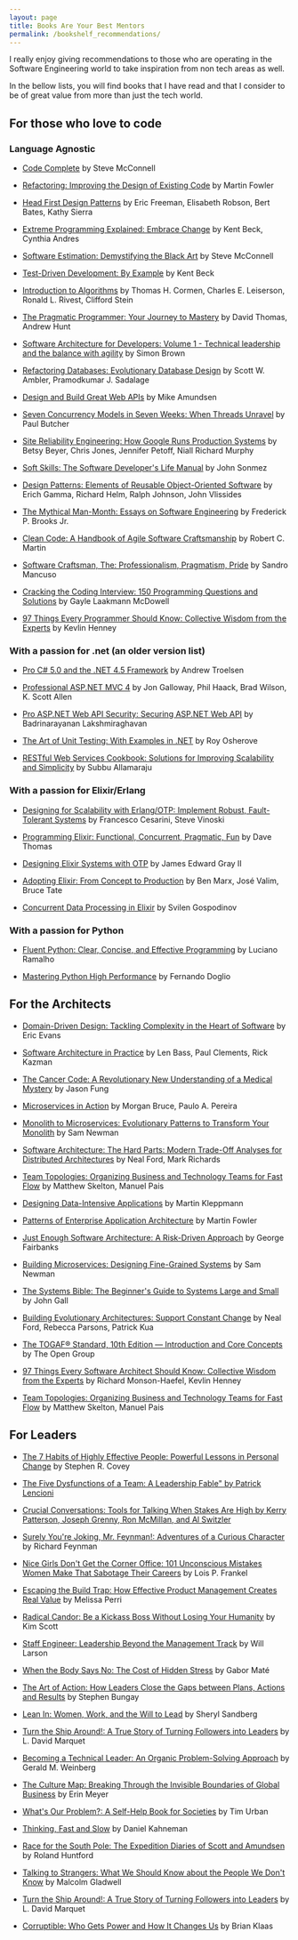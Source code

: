 ```yaml
---
layout: page
title: Books Are Your Best Mentors
permalink: /bookshelf_recommendations/
---
```


I really enjoy giving recommendations to those who are operating in the Software Engineering world to take inspiration from non tech areas as well.

In the bellow lists, you will find books that I have read and that I consider to be of great value from more than just the tech world.

## For those who love to code 

### Language Agnostic

- [Code Complete](https://www.goodreads.com/book/show/4845.Code_Complete) by Steve McConnell

- [Refactoring: Improving the Design of Existing Code](https://www.goodreads.com/book/show/44936.Refactoring) by Martin Fowler

- [Head First Design Patterns](https://www.goodreads.com/book/show/58128.Head_First_Design_Patterns) by Eric Freeman, Elisabeth Robson, Bert Bates, Kathy Sierra

- [Extreme Programming Explained: Embrace Change](https://www.goodreads.com/book/show/67833.Extreme_Programming_Explained) by Kent Beck, Cynthia Andres

- [Software Estimation: Demystifying the Black Art](https://www.goodreads.com/book/show/93891.Software_Estimation) by Steve McConnell

- [Test-Driven Development: By Example](https://www.goodreads.com/book/show/387190.Test_Driven_Development) by Kent Beck

- [Introduction to Algorithms](https://www.goodreads.com/book/show/108986.Introduction_to_Algorithms) by Thomas H. Cormen, Charles E. Leiserson, Ronald L. Rivest, Clifford Stein

- [The Pragmatic Programmer: Your Journey to Mastery](https://www.goodreads.com/book/show/52715562-the-pragmatic-programmer) by David Thomas, Andrew Hunt

- [Software Architecture for Developers: Volume 1 - Technical leadership and the balance with agility](https://www.goodreads.com/book/show/33221518-software-architecture-for-developers) by Simon Brown

- [Refactoring Databases: Evolutionary Database Design](https://www.goodreads.com/book/show/161302.Refactoring_Databases) by Scott W. Ambler, Pramodkumar J. Sadalage

- [Design and Build Great Web APIs](https://www.goodreads.com/book/show/45416219-design-and-build-great-web-apis) by Mike Amundsen

- [Seven Concurrency Models in Seven Weeks: When Threads Unravel](https://www.goodreads.com/book/show/18467564-seven-concurrency-models-in-seven-weeks) by Paul Butcher

- [Site Reliability Engineering: How Google Runs Production Systems](https://www.goodreads.com/book/show/27968891-site-reliability-engineering) by Betsy Beyer, Chris Jones, Jennifer Petoff, Niall Richard Murphy

- [Soft Skills: The Software Developer's Life Manual](https://www.goodreads.com/book/show/23232941-soft-skills) by John Sonmez

- [Design Patterns: Elements of Reusable Object-Oriented Software](https://www.goodreads.com/book/show/85009.Design_Patterns) by Erich Gamma, Richard Helm, Ralph Johnson, John Vlissides

- [The Mythical Man-Month: Essays on Software Engineering](https://www.goodreads.com/book/show/13629.The_Mythical_Man_Month) by Frederick P. Brooks Jr.

- [Clean Code: A Handbook of Agile Software Craftsmanship](https://www.goodreads.com/book/show/3735293-clean-code) by Robert C. Martin

- [Software Craftsman, The: Professionalism, Pragmatism, Pride](https://www.goodreads.com/book/show/23215733-software-craftsman-the) by Sandro Mancuso

- [Cracking the Coding Interview: 150 Programming Questions and Solutions](https://www.goodreads.com/book/show/12544648-cracking-the-coding-interview) by Gayle Laakmann McDowell

- [97 Things Every Programmer Should Know: Collective Wisdom from the Experts](https://www.goodreads.com/book/show/7003902-97-things-every-programmer-should-know) by Kevlin Henney

### With a passion for .net (an older version list)

- [Pro C# 5.0 and the .NET 4.5 Framework](https://www.goodreads.com/book/show/14975253-pro-c-5-0-and-the-net-4-5-framework) by Andrew Troelsen

- [Professional ASP.NET MVC 4](https://www.goodreads.com/book/show/13838958-professional-asp-net-mvc-4) by Jon Galloway, Phil Haack, Brad Wilson, K. Scott Allen

- [Pro ASP.NET Web API Security: Securing ASP.NET Web API](https://www.goodreads.com/book/show/17197687-pro-asp-net-web-api-security) by Badrinarayanan Lakshmiraghavan

- [The Art of Unit Testing: With Examples in .NET](https://www.goodreads.com/book/show/6487349-the-art-of-unit-testing) by Roy Osherove

- [RESTful Web Services Cookbook: Solutions for Improving Scalability and Simplicity](https://www.goodreads.com/book/show/7533499-restful-web-services-cookbook) by Subbu Allamaraju


### With a passion for Elixir/Erlang

- [Designing for Scalability with Erlang/OTP: Implement Robust, Fault-Tolerant Systems](https://www.goodreads.com/book/show/18324312-designing-for-scalability-with-erlang-otp) by Francesco Cesarini, Steve Vinoski

- [Programming Elixir: Functional, Concurrent, Pragmatic, Fun](https://www.goodreads.com/book/show/17971957-programming-elixir) by Dave Thomas

- [Designing Elixir Systems with OTP](https://www.goodreads.com/book/show/45159167-designing-elixir-systems-with-otp) by James Edward Gray II

- [Adopting Elixir: From Concept to Production](https://www.goodreads.com/book/show/35492204-adopting-elixir) by Ben Marx, José Valim, Bruce Tate

- [Concurrent Data Processing in Elixir](https://www.goodreads.com/book/show/56991925-concurrent-data-processing-in-elixir) by Svilen Gospodinov

### With a passion for Python

- [Fluent Python: Clear, Concise, and Effective Programming](https://www.goodreads.com/book/show/22800567-fluent-python) by Luciano Ramalho

- [Mastering Python High Performance](https://www.goodreads.com/book/show/26781635-mastering-python-high-performance) by Fernando Doglio


## For the Architects

- [Domain-Driven Design: Tackling Complexity in the Heart of Software](https://www.goodreads.com/book/show/179133.Domain_Driven_Design) by Eric Evans

- [Software Architecture in Practice](https://www.goodreads.com/book/show/70143.Software_Architecture_in_Practice) by Len Bass, Paul Clements, Rick Kazman

- [The Cancer Code: A Revolutionary New Understanding of a Medical Mystery](https://www.goodreads.com/book/show/53178264-the-cancer-code) by Jason Fung

- [Microservices in Action](https://www.goodreads.com/book/show/36579817-microservices-in-action) by Morgan Bruce, Paulo A. Pereira

- [Monolith to Microservices: Evolutionary Patterns to Transform Your Monolith](https://www.goodreads.com/book/show/44144499-monolith-to-microservices) by Sam Newman

- [Software Architecture: The Hard Parts: Modern Trade-Off Analyses for Distributed Architectures](https://www.goodreads.com/book/show/58153482-software-architecture) by Neal Ford, Mark Richards

- [Team Topologies: Organizing Business and Technology Teams for Fast Flow](https://www.goodreads.com/book/show/44135420-team-topologies) by Matthew Skelton, Manuel Pais

- [Designing Data-Intensive Applications](https://www.goodreads.com/book/show/23463279-designing-data-intensive-applications) by Martin Kleppmann

- [Patterns of Enterprise Application Architecture](https://www.goodreads.com/book/show/70156.Patterns_of_Enterprise_Application_Architecture) by Martin Fowler

- [Just Enough Software Architecture: A Risk-Driven Approach](https://www.goodreads.com/book/show/9005772-just-enough-software-architecture) by George Fairbanks

- [Building Microservices: Designing Fine-Grained Systems](https://www.goodreads.com/book/show/22512931-building-microservices) by Sam Newman

- [The Systems Bible: The Beginner's Guide to Systems Large and Small](https://www.goodreads.com/book/show/583785.The_Systems_Bible) by John Gall

- [Building Evolutionary Architectures: Support Constant Change](https://www.goodreads.com/book/show/35755822-building-evolutionary-architectures) by Neal Ford, Rebecca Parsons, Patrick Kua

- [The TOGAF® Standard, 10th Edition — Introduction and Core Concepts](https://www.goodreads.com/book/show/61226777-the-togaf-standard-10th-edition-introduction-and-core-concepts) by The Open Group

- [97 Things Every Software Architect Should Know: Collective Wisdom from the Experts](https://www.goodreads.com/book/show/6621178-97-things-every-software-architect-should-know) by Richard Monson-Haefel, Kevlin Henney 

- [Team Topologies: Organizing Business and Technology Teams for Fast Flow](https://www.goodreads.com/book/show/44135420-team-topologies) by Matthew Skelton, Manuel Pais

## For Leaders

- [The 7 Habits of Highly Effective People: Powerful Lessons in Personal Change](https://www.goodreads.com/book/show/36072.The_7_Habits_of_Highly_Effective_People) by Stephen R. Covey

- [The Five Dysfunctions of a Team: A Leadership Fable" by Patrick Lencioni](https://www.goodreads.com/book/show/21343.The_Five_Dysfunctions_of_a_Team)

- [Crucial Conversations: Tools for Talking When Stakes Are High by Kerry Patterson, Joseph Grenny, Ron McMillan, and Al Switzler](https://www.goodreads.com/book/show/15014.Crucial_Conversations)

- [Surely You're Joking, Mr. Feynman!: Adventures of a Curious Character](https://www.goodreads.com/book/show/5544.Surely_You_re_Joking_Mr_Feynman_) by Richard Feynman

- [Nice Girls Don't Get the Corner Office: 101 Unconscious Mistakes Women Make That Sabotage Their Careers](https://www.goodreads.com/book/show/97641.Nice_Girls_Don_t_Get_the_Corner_Office) by Lois P. Frankel

- [Escaping the Build Trap: How Effective Product Management Creates Real Value](https://www.goodreads.com/book/show/42611483-escaping-the-build-trap) by Melissa Perri

- [Radical Candor: Be a Kickass Boss Without Losing Your Humanity](https://www.goodreads.com/book/show/29939161-radical-candor) by Kim Scott

- [Staff Engineer: Leadership Beyond the Management Track](https://www.goodreads.com/book/show/56481725-staff-engineer) by Will Larson

- [When the Body Says No: The Cost of Hidden Stress](https://www.goodreads.com/book/show/450534.When_the_Body_Says_No) by Gabor Maté

- [The Art of Action: How Leaders Close the Gaps between Plans, Actions and Results](https://www.goodreads.com/book/show/9973202-the-art-of-action) by Stephen Bungay

- [Lean In: Women, Work, and the Will to Lead](https://www.goodreads.com/book/show/16071764-lean-in) by Sheryl Sandberg

- [Turn the Ship Around!: A True Story of Turning Followers into Leaders](https://www.goodreads.com/book/show/16158601-turn-the-ship-around) by L. David Marquet

- [Becoming a Technical Leader: An Organic Problem-Solving Approach](https://www.goodreads.com/book/show/714344.Becoming_a_Technical_Leader) by Gerald M. Weinberg

- [The Culture Map: Breaking Through the Invisible Boundaries of Global Business](https://www.goodreads.com/book/show/22085568-the-culture-map) by Erin Meyer

- [What's Our Problem?: A Self-Help Book for Societies](https://www.goodreads.com/book/show/102146148-what-s-our-problem) by Tim Urban

- [Thinking, Fast and Slow](https://www.goodreads.com/book/show/11468377-thinking-fast-and-slow) by Daniel Kahneman

- [Race for the South Pole: The Expedition Diaries of Scott and Amundsen](https://www.goodreads.com/book/show/8637511-race-for-the-south-pole) by Roland Huntford

- [Talking to Strangers: What We Should Know about the People We Don't Know]( ) by Malcolm Gladwell

- [Turn the Ship Around!: A True Story of Turning Followers into Leaders](https://www.goodreads.com/book/show/16158601-turn-the-ship-around) by L. David Marquet

- [Corruptible: Who Gets Power and How It Changes Us](https://www.goodreads.com/book/show/56898187-corruptible) by Brian Klaas








